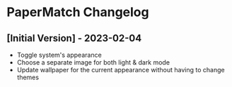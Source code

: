 # PaperMatch Changelog

## [Initial Version] - 2023-02-04

- Toggle system's appearance
- Choose a separate image for both light & dark mode
- Update wallpaper for the current appearance without having to change themes
